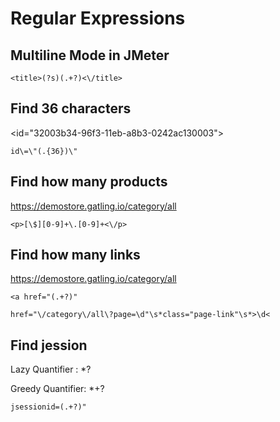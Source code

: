 # Regular Expressions

## Multiline Mode in JMeter

```
<title>(?s)(.+?)<\/title>
```

## Find 36 characters

<id="32003b34-96f3-11eb-a8b3-0242ac130003">

```
id\=\"(.{36})\"
```

## Find how many products

https://demostore.gatling.io/category/all  

```
<p>[\$][0-9]+\.[0-9]+<\/p>
```

## Find how many links

https://demostore.gatling.io/category/all

```
<a href="(.+?)"
```

```
href="\/category\/all\?page=\d"\s*class="page-link"\s*>\d<
```

## Find jession 

Lazy Quantifier : *?

Greedy Quantifier: *+?

```
jsessionid=(.+?)"
```
